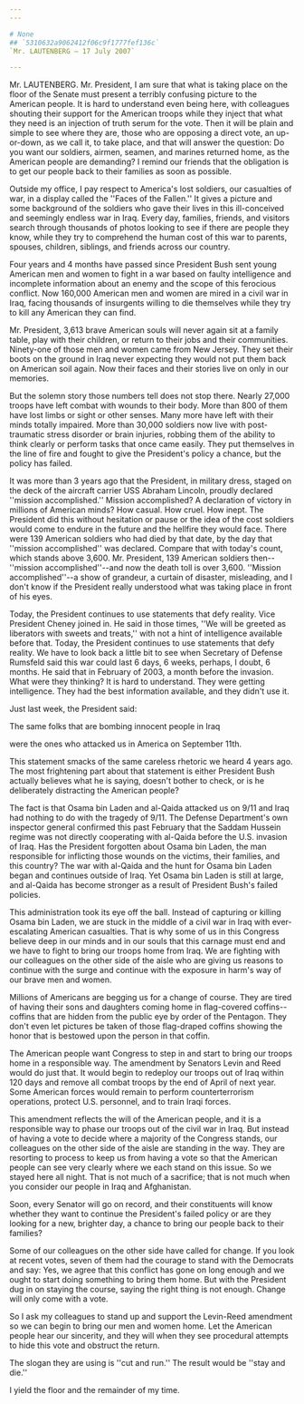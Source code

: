 ```yaml
---
---

# None
## `5310632a9062412f06c9f1777fef136c`
`Mr. LAUTENBERG — 17 July 2007`

---
```



Mr. LAUTENBERG. Mr. President, I am sure that what is taking place on 
the floor of the Senate must present a terribly confusing picture to 
the American people. It is hard to understand even being here, with 
colleagues shouting their support for the American troops while they 
inject that what they need is an injection of truth serum for the vote. 
Then it will be plain and simple to see where they are, those who are 
opposing a direct vote, an up-or-down, as we call it, to take place, 
and that will answer the question: Do you want our soldiers, airmen, 
seamen, and marines returned home, as the American people are 
demanding? I remind our friends that the obligation is to get our 
people back to their families as soon as possible.

Outside my office, I pay respect to America's lost soldiers, our 
casualties of war, in a display called the ''Faces of the Fallen.'' It 
gives a picture and some background of the soldiers who gave their 
lives in this ill-conceived and seemingly endless war in Iraq. Every 
day, families, friends, and visitors search through thousands of photos 
looking to see if there are people they know, while they try to 
comprehend the human cost of this war to parents, spouses, children, 
siblings, and friends across our country.

Four years and 4 months have passed since President Bush sent young 
American men and women to fight in a war based on faulty intelligence 
and incomplete information about an enemy and the scope of this 
ferocious conflict. Now 160,000 American men and women are mired in a 
civil war in Iraq, facing thousands of insurgents willing to die 
themselves while they try to kill any American they can find.


Mr. President, 3,613 brave American souls will never again sit at a 
family table, play with their children, or return to their jobs and 
their communities. Ninety-one of those men and women came from New 
Jersey. They set their boots on the ground in Iraq never expecting they 
would not put them back on American soil again. Now their faces and 
their stories live on only in our memories.

But the solemn story those numbers tell does not stop there. Nearly 
27,000 troops have left combat with wounds to their body. More than 800 
of them have lost limbs or sight or other senses. Many more have left 
with their minds totally impaired. More than 30,000 soldiers now live 
with post-traumatic stress disorder or brain injuries, robbing them of 
the ability to think clearly or perform tasks that once came easily. 
They put themselves in the line of fire and fought to give the 
President's policy a chance, but the policy has failed.

It was more than 3 years ago that the President, in military dress, 
staged on the deck of the aircraft carrier USS Abraham Lincoln, proudly 
declared ''mission accomplished.'' Mission accomplished? A declaration 
of victory in millions of American minds? How casual. How cruel. How 
inept. The President did this without hesitation or pause or the idea 
of the cost soldiers would come to endure in the future and the 
hellfire they would face. There were 139 American soldiers who had died 
by that date, by the day that ''mission accomplished'' was declared. 
Compare that with today's count, which stands above 3,600. Mr. 
President, 139 American soldiers then--''mission accomplished''--and 
now the death toll is over 3,600. ''Mission accomplished''--a show of 
grandeur, a curtain of disaster, misleading, and I don't know if the 
President really understood what was taking place in front of his eyes.

Today, the President continues to use statements that defy reality. 
Vice President Cheney joined in. He said in those times, ''We will be 
greeted as liberators with sweets and treats,'' with not a hint of 
intelligence available before that. Today, the President continues to 
use statements that defy reality. We have to look back a little bit to 
see when Secretary of Defense Rumsfeld said this war could last 6 days, 
6 weeks, perhaps, I doubt, 6 months. He said that in February of 2003, 
a month before the invasion. What were they thinking? It is hard to 
understand. They were getting intelligence. They had the best 
information available, and they didn't use it.

Just last week, the President said:




 The same folks that are bombing innocent people in Iraq 


 were the ones who attacked us in America on September 11th.


This statement smacks of the same careless rhetoric we heard 4 years 
ago. The most frightening part about that statement is either President 
Bush actually believes what he is saying, doesn't bother to check, or 
is he deliberately distracting the American people?

The fact is that Osama bin Laden and al-Qaida attacked us on 9/11 and 
Iraq had nothing to do with the tragedy of 9/11. The Defense 
Department's own inspector general confirmed this past February that 
the Saddam Hussein regime was not directly cooperating with al-Qaida 
before the U.S. invasion of Iraq. Has the President forgotten about 
Osama bin Laden, the man responsible for inflicting those wounds on the 
victims, their families, and this country? The war with al-Qaida and 
the hunt for Osama bin Laden began and continues outside of Iraq. Yet 
Osama bin Laden is still at large, and al-Qaida has become stronger as 
a result of President Bush's failed policies.

This administration took its eye off the ball. Instead of capturing 
or killing Osama bin Laden, we are stuck in the middle of a civil war 
in Iraq with ever-escalating American casualties. That is why some of 
us in this Congress believe deep in our minds and in our souls that 
this carnage must end and we have to fight to bring our troops home 
from Iraq. We are fighting with our colleagues on the other side of the 
aisle who are giving us reasons to continue with the surge and continue 
with the exposure in harm's way of our brave men and women.


Millions of Americans are begging us for a change of course. They are 
tired of having their sons and daughters coming home in flag-covered 
coffins--coffins that are hidden from the public eye by order of the 
Pentagon. They don't even let pictures be taken of those flag-draped 
coffins showing the honor that is bestowed upon the person in that 
coffin.

The American people want Congress to step in and start to bring our 
troops home in a responsible way. The amendment by Senators Levin and 
Reed would do just that. It would begin to redeploy our troops out of 
Iraq within 120 days and remove all combat troops by the end of April 
of next year. Some American forces would remain to perform 
counterterrorism operations, protect U.S. personnel, and to train Iraqi 
forces.

This amendment reflects the will of the American people, and it is a 
responsible way to phase our troops out of the civil war in Iraq. But 
instead of having a vote to decide where a majority of the Congress 
stands, our colleagues on the other side of the aisle are standing in 
the way. They are resorting to process to keep us from having a vote so 
that the American people can see very clearly where we each stand on 
this issue. So we stayed here all night. That is not much of a 
sacrifice; that is not much when you consider our people in Iraq and 
Afghanistan.

Soon, every Senator will go on record, and their constituents will 
know whether they want to continue the President's failed policy or are 
they looking for a new, brighter day, a chance to bring our people back 
to their families?

Some of our colleagues on the other side have called for change. If 
you look at recent votes, seven of them had the courage to stand with 
the Democrats and say: Yes, we agree that this conflict has gone on 
long enough and we ought to start doing something to bring them home. 
But with the President dug in on staying the course, saying the right 
thing is not enough. Change will only come with a vote.

So I ask my colleagues to stand up and support the Levin-Reed 
amendment so we can begin to bring our men and women home. Let the 
American people hear our sincerity, and they will when they see 
procedural attempts to hide this vote and obstruct the return.


The slogan they are using is ''cut and run.'' The result would be 
''stay and die.''

I yield the floor and the remainder of my time.